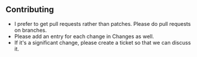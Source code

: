 Contributing
------------
* I prefer to get pull requests rather than patches. Please do pull requests on branches.
* Please add an entry for each change in Changes as well.
* If it's a significant change, please create a ticket so that we can discuss it.
